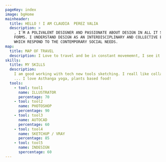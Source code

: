 ```yaml
---
pageKey: index
image: bgHome
mainheader:
  title: HELLO ! I AM CLAUDIA  PEREZ VALIA
  description: >
    , I´M A POLIVALENT DESIGNER AND PASSIONATE ABOUT DESIGN IN ALL IT SHAPES AND
    FORMS. I UNDERSTAND DESIGN AS AN INTERDISCIPLINARY AND COLLECTIVE EFFORT,
    WHICH RESPOND TO THE CONTEMPORARY SOCIAL NEEDS.
map:
  title: MAP OF TRAVEL
  description: I Love to travel and be in constant movememnt, I see it as a way of nourish myself with other cultures and ways of life. My experiences are used in the future in my designs.
skills:
  title: MY SKILLS
  description:
    I am good working with tech new tools sketching. I reall like collage, conceptualising and comercial space design.
    ... I love Asthanga yoga, plants based food!
  tools:
    - tool: tool1
      name: ILLUSTRATOR
      percentage: 70
    - tool: tool2
      name: PHOTOSHOP
      percentage: 90
    - tool: tool3
      name: AUTOCAD
      percentage: 60
    - tool: tool4
      name: SKETCHUP / VRAY
      percentage: 85
    - tool: tool5
      name: INDESIGN
      spercentage: 60
---
```

